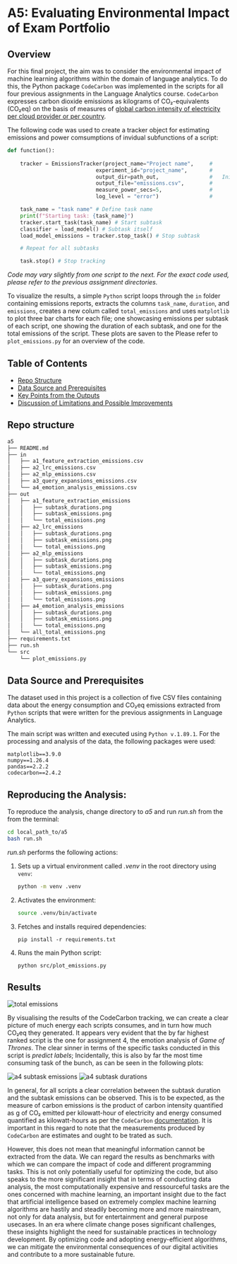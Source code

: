 # A5: Evaluating Environmental Impact of Exam Portfolio
## Overview

For this final project, the aim was to consider the environmental impact of machine learning algorithms within the domain of language analytics. To do this, the Python package `CodeCarbon` was implemented in the scripts for all four previous assignments in the Language Analytics course. ``CodeCarbon`` expresses carbon dioxide emissions as kilograms of CO₂-equivalents (CO₂eq) on the basis of measures of [global carbon intensity of electricity per cloud provider or per country](https://mlco2.github.io/codecarbon/methodology.html#carbon-intensity:~:text=When%20available%2C%20CodeCarbon%20uses%20global%20carbon%20intensity%20of%20electricity%20per%20cloud%20provider%20(%20here%20)%20or%20per%20country%20(%20here%20).).

The following code was used to create a tracker object for estimating emissions and power comsumptions of invidual subfunctions of a script:

```python
def function():
    
    tracker = EmissionsTracker(project_name="Project name",     #
                            experiment_id="project_name",       #
                            output_dir=path_out,                #   Initialize tracker object
                            output_file="emissions.csv",        #
                            measure_power_secs=5,               #
                            log_level = "error")                #

    task_name = "task name" # Define task name
    print(f"Starting task: {task_name}")
    tracker.start_task(task_name) # Start subtask
    classifier = load_model() # Subtask itself
    load_model_emissions = tracker.stop_task() # Stop subtask

    # Repeat for all subtasks

    task.stop() # Stop tracking
```
*Code may vary slightly from one script to the next. For the exact code used, please refer to the previous assignment directories.*

To visualize the results, a simple `Python` script loops through the `in` folder containing emissions reports, extracts the columns `task_name`, `duration`, and `emissions`, creates a new colum called `total_emissions` and uses `matplotlib` to plot three bar charts for each file; one showcasing emissions per subtask of each script, one showing the duration of each subtask, and one for the total emissions of the script. These plots are saven to the Please refer to `plot_emissions.py` for an overview of the code.

## Table of Contents

- [Repo Structure](#repo-structure)
- [Data Source and Prerequisites](#data-source-and-prerequisites)
- [Key Points from the Outputs](#key-points-from-the-outputs)
- [Discussion of Limitations and Possible Improvements](#discussion-of-limitations-and-possible-improvements)

## Repo structure

```bash
a5
├── README.md
├── in
│   ├── a1_feature_extraction_emissions.csv
│   ├── a2_lrc_emissions.csv
│   ├── a2_mlp_emissions.csv
│   ├── a3_query_expansions_emissions.csv
│   └── a4_emotion_analysis_emissions.csv
├── out
│   ├── a1_feature_extraction_emissions
│   │   ├── subtask_durations.png
│   │   ├── subtask_emissions.png
│   │   └── total_emissions.png
│   ├── a2_lrc_emissions
│   │   ├── subtask_durations.png
│   │   ├── subtask_emissions.png
│   │   └── total_emissions.png
│   ├── a2_mlp_emissions
│   │   ├── subtask_durations.png
│   │   ├── subtask_emissions.png
│   │   └── total_emissions.png
│   ├── a3_query_expansions_emissions
│   │   ├── subtask_durations.png
│   │   ├── subtask_emissions.png
│   │   └── total_emissions.png
│   ├── a4_emotion_analysis_emissions
│   │   ├── subtask_durations.png
│   │   ├── subtask_emissions.png
│   │   └── total_emissions.png
│   └── all_total_emissions.png
├── requirements.txt
├── run.sh
└── src
    └── plot_emissions.py
```


## Data Source and Prerequisites
The dataset used in this project is a collection of five CSV files containing data about the energy consumption and CO₂eq emissions 
extracted from ``Python`` scripts that were written for the previous assignments in Language Analytics.

The main script was written and executed using ```Python v.1.89.1```. 
For the processing and analysis of the data, the following packages were used:

```
matplotlib==3.9.0
numpy==1.26.4
pandas==2.2.2
codecarbon==2.4.2
```

## Reproducing the Analysis:

To reproduce the analysis, change directory to *a5* and run *run.sh* from the from the terminal:
```bash
cd local_path_to/a5
bash run.sh
``` 
*run.sh* performs the following actions:
1. Sets up a virtual environment called *.venv* in the root directory using ```venv```:
    ```sh
    python -m venv .venv
    ```
2. Activates the environment:
    ```sh
    source .venv/bin/activate
    ```
3. Fetches and installs required dependencies:
    ```
    pip install -r requirements.txt
    ```
4. Runs the main Python script:
    ```
    python src/plot_emissions.py
    ``` 

## Results

![total emissions](out/all_total_emissions.png)

By visualising the results of the CodeCarbon tracking, we can create a clear picture of much energy each scripts consumes, and in turn how much CO₂eq they generated. It appears very evident that the by far highest ranked script is the one for assignment 4, the emotion analysis of *Game of Thrones*. The clear sinner in terms of the specific tasks conducted in this script is *predict labels*; Incidentally, this is also by far the most time consuming task of the bunch, as can be seen in the following plots:

![a4 subtask emissions](out/a4_emotion_analysis_emissions/subtask_emissions.png)
![a4 subtask durations](out/a4_emotion_analysis_emissions/subtask_durations.png)

In general, for all scripts a clear correlation between the subtask duration and the subtask emissions can be observed. This is to be expected, as the measure of carbon emissions is the product of carbon intensity quantified as g of CO₂ emitted per kilowatt-hour of electricity and energy consumed quantified as kilowatt-hours as per the `CodeCarbon` [documentation](https://mlco2.github.io/codecarbon/methodology.html#carbon-intensity). It is important in this regard to note that the measurements produced by `CodeCarbon` are estimates and ought to be trated as such.

However, this does not mean that meaningful information cannot be extracted from the data. We can regard the results as benchmarks with which we can compare the impact of code and different programming tasks. This is not only potentially useful for optimizing the code, but also speaks to the more significant insight that in terms of conducting data analysis, the most computationally expensive and ressourceful tasks are the ones concerned with machine learning, an important insight due to the fact that artificial intelligence based on extremely complex machine learning algorithms are hastily and steadily becoming more and more mainstream, not only for data analysis, but for entertainment and general purpose usecases. In an era where climate change poses significant challenges, these insights highlight the need for sustainable practices in technology development. By optimizing code and adopting energy-efficient algorithms, we can mitigate the environmental consequences of our digital activities and contribute to a more sustainable future.